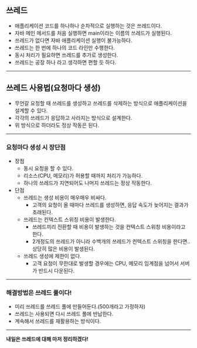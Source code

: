 ## 쓰레드

- 애플리케이션 코드를 하나하나 순차적으로 실행하는 것은 쓰레드이다.
- 자바 메인 메서드를 처음 실행하면 main이라는 이름의 쓰레드가 실행된다.
- 쓰레드가 없다면 자바 애플리케이션 실행이 불가능하다.
- 쓰레드는 한 번에 하나의 코드 라인만 수행한다.
- 동시 처리가 필요하면 쓰레드를 추가로 생성한다.
- 쓰레드는 공장 하나 라고 생각하면 편할 듯 하다.

---

## 쓰레드 사용법(요청마다 생성)

- 무언갈 요청할 때 쓰레드를 생성하고 쓰레드를 삭제하는 방식으로 애플리케이션을 설계할 수 있다.
- 각각의 쓰레드가 응답하고 사라지는 방식으로 설계한다.
- 위 방식으로 하더라도 정상 작동은 된다.

---

### 요청마다 생성 시 장단점

- 장점
  - 동시 요청을 할 수 있다.
  - 리소스(CPU, 메모리)가 허용할 때까지 처리가 가능하다.
  - 하나의 쓰레드가 지연되어도 나머지 쓰레드는 정상 작동한다.
- 단점
  - 쓰레드는 생성 비용이 매우매우 비싸다.
    - 고객의 요청이 올 때마다 쓰레드를 생성하면, 응답 속도가 늦어지는 결과가 초래된다.
  - 쓰레드는 컨텍스트 스위칭 비용이 발생한다.
    - 쓰레드끼리 전환할 때 비용이 발생하는 것을 컨텍스트 스위칭 비용이라고 한다.
    - 2개정도의 쓰레드가 아니라 수백개의 쓰레드가 컨텍스트 스위칭을 한다면.. 상당히 많은 비용이 발생된다.
  - 쓰레드 생성에 제한이 없다.
    - 고객 요청이 무한대로 발생할 경우에는 CPU, 메모리 임계점을 넘어서 서버가 반드시 다운된다.

---

### 해결방법은 쓰레드 풀이다!

- 미리 쓰레드를 쓰레드 풀에 만들어둔다.(500개라고 가정하자)
- 쓰레드는 사용되면 다시 쓰레드 풀에 반납한다.
- 계속해서 쓰레드를 재활용하는 방식이다.

---

**내일은 쓰레드에 대해 마저 정리하겠다!**
